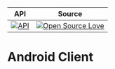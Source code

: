 API | Source
:------------: | :------------:
[![API](https://img.shields.io/badge/API-17%2B-brightgreen.svg?style=flat)](https://android-arsenal.com/api?level=17) | [![Open Source Love](https://badges.frapsoft.com/os/v1/open-source.svg?v=102)](https://opensource.org/licenses/Apache-2.0)

# Android Client
